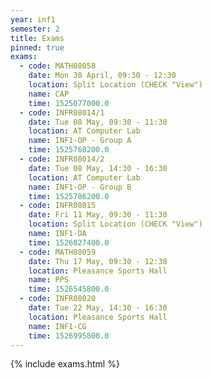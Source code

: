 ```yaml
---
year: inf1
semester: 2
title: Exams
pinned: true
exams:
  - code: MATH08058
    date: Mon 30 April, 09:30 - 12:30
    location: Split Location (CHECK "View")
    name: CAP
    time: 1525077000.0
  - code: INFR08014/1
    date: Tue 08 May, 09:30 - 11:30
    location: AT Computer Lab
    name: INF1-OP - Group A
    time: 1525768200.0
  - code: INFR08014/2
    date: Tue 08 May, 14:30 - 16:30
    location: AT Computer Lab
    name: INF1-OP - Group B
    time: 1525786200.0
  - code: INFR08015
    date: Fri 11 May, 09:30 - 11:30
    location: Split Location (CHECK "View")
    name: INF1-DA
    time: 1526027400.0
  - code: MATH08059
    date: Thu 17 May, 09:30 - 12:30
    location: Pleasance Sports Hall
    name: PPS
    time: 1526545800.0
  - code: INFR08020
    date: Tue 22 May, 14:30 - 16:30
    location: Pleasance Sports Hall
    name: INF1-CG
    time: 1526995800.0
---
```

{% include exams.html %}
